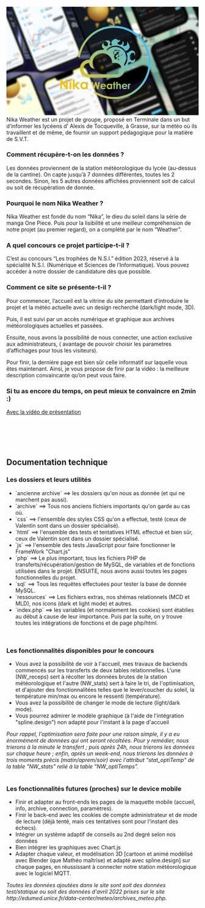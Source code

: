 <img src="./resources/miniature.jpeg"  alt="miniature du projet" witdh=80%></img>
<br/>
Nika Weather est un projet de groupe, 
proposé en Terminale dans un but d’informer les lycéens d’ Alexis de Tocqueville, 
à Grasse, sur la météo où ils travaillent et de même, 
de fournir un support pédagogique pour la matière de S.V.T.

<h3>Comment récupère-t-on les données ?</h3>
Les données proviennent de la station météorologique
du lycée (au-dessus de la cantine). On capte
jusqu’à 7 données différentes, toutes les 2 secondes. Sinon, les 5 autres données affichées proviennent 
soit de calcul ou soit de récupération de donnée.

<h3>Pourquoi le nom Nika Weather ?</h3>
Nika Weather est fondé du  nom “Nika”, le dieu du soleil dans la série de manga One Piece. 
Puis pour la lisibilité et une meilleur compréhension de notre projet (au premier regard),
on a complété par le nom  “Weather”.

<h3>A quel concours ce projet participe-t-il  ?</h3>
C’est au concours “Les trophées de N.S.I.” édition 2023,
réservé à la spécialité N.S.I. (Numérique et Sciences de l’Informatique).
Vous pouvez accéder à notre dossier de candidature dès que possible.

<h3>Comment ce site se présente-t-il ?</h3>
Pour commencer, l’accueil est la vitrine du site permettant d’introduire le projet 
et la météo actuelle 
avec un design recherché (dark/light mode, 3D). 

Puis, il est suivi par un accès numérique et graphique aux archives météorologiques actuelles et passées.

Ensuite, nous avons la possibilité de nous connecter, 
une action exclusive aux administrateurs, 
( avantage de pouvoir  choisir les parametres d’affichages pour tous les visiteurs).

Pour finir, la dernière page est bien sûr celle informatif sur laquelle vous êtes maintenant.
Ainsi, je vous propose de finir par la vidéo : la meilleure description convaincante qu’on peut vous faire.

<h3>Si tu as encore du temps, on peut mieux te convaincre en 2min :)</h3>
<a href="https://www.youtube-nocookie.com/embed/S-pz9zdhvFw">Avec la vidéo de présentation</a>

<br/><br/><br/><br/>
<h2>Documentation technique</h2>

<h3>Les dossiers et leurs utilités</h3>
<ul>
    <li>`ancienne archive` ==> les dossiers qu'on nous as donnée (et qui ne marchent pas aussi).</li>
    <li>`archive` ==> Tous nos anciens fichiers importants qu'on garde au cas où.</li>
    <li>`css` ==> l'ensemble des styles CSS qu'on a effectué, testé (ceux de Valentin sont dans un dossier spécialisé).</li>
    <li>`html` ==> l'ensemble des tests et tentatives HTML effectué et bien sûr, ceux de Valentin sont dans un dossier spécialisé.</li>
    <li>`js` ==> l'ensemble des tests JavaScript pour faire fonctionner le FrameWork "Chart.js"</li>
    <li>`php` ==> Le plus important, tous les fichiers PHP de transferts/récupération/gestion de MySQL, de variables et de fonctions utilisées dans le projet. ENSUITE, nous avons aussi toutes les pages fonctionnelles du projet.</li>
    <li>`sql` ==> Tous les requêtes effectuées pour tester la base de donnée MySQL.</li>
    <li>`ressources` ==> Les fichiers extras, nos shémas relationnels (MCD et MLD), nos icons (dark et light mode) et autres.</li>
    <li>`index.php` ==> les variables (et normalement les cookies) sont établies au début à cause de leur importance. Puis par la suite, on y trouve toutes les intégrations de fonctions et de page php/html.</li>
</ul><br/>

<h3>Les fonctionnalités disponibles pour le concours</h3>
<ul>
    <li>Vous avez la possibilité de voir à l'accueil, mes travaux de backends commencés sur les transferts de deux tables relationnelles.
    L'une (NW_receps) sert à récolter les données brutes de la station météorologique et l'autre (NW_stats) sert à faire le tri, de l'optimisation, et d'ajouter des fonctionnalitées telles que le lever/coucher du soleil, la température min/max ou encore le ressenti (température).</li>
    <li>Vous avez la possibilité de changer le mode de lecture (light/dark mode).</li>
    <li>Vous pourrez admirer le modèle graphique (à l'aide de l'intégration "spline.design") non adapté pour l'instant à la page d'accueil</li>
</ul>
<em>Pour rappel, l'optimisation sera faite pour une raison simple, il y a eu énormément de données qui ont seront récoltées.
Pour y remédier, nous trierons à la minute le transfert ; puis après 24h, nous trierons les données sur chaque heure ; enfin, après un week-end, nous trierons les données à trois moments précis (matin/aprem/soir) 
avec l'attribut "stat_optiTemp" de la table "NW_stats" relié à la table "NW_optiTemps".</em><br/><br/>

<h3>Les fonctionnalités futures (proches) sur le device mobile</h3>
<ul>
    <li>Finir et adapter au front-ends les pages de la maquette mobile (accueil, info, archive, connection, paramètres).</li>
    <li>Finir le back-end avec les cookies de compte administrateur et de mode de lecture (déjà tenté, mais ces tentatives sont pour l'instant des échecs).</li>
    <li>Intégrer un système adaptif de conseils au 2nd degré selon nos données</li>
    <li>Bien intégrer les graphiques avec Chart.js</li>
    <li>Adapter chaque valeur, et modélisation 3D [cartoon et animé modélisé avec Blender (que Mathéo maîtrise) et adapté avec spline.design] sur chaque pages, en réussissant à connecter notre station météorologique avec le logiciel MQTT.</li>
</ul>
<em>Toutes les données ajoutées dans le site sont soit des données test/statique ou soit des données d'avril 2022 prises 
sur le site http://edumed.unice.fr/data-center/meteo/archives_meteo.php.</em><br/><br/>